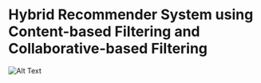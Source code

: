 # Hybrid Recommender System using Content-based Filtering and Collaborative-based Filtering
![Alt Text]([https://editor.analyticsvidhya.com/uploads/76889recommender-system-for-movie-recommendation.jpg](https://repository-images.githubusercontent.com/275336521/20d38e00-6634-11eb-9d1f-6a5232d0f84f)https://repository-images.githubusercontent.com/275336521/20d38e00-6634-11eb-9d1f-6a5232d0f84f)
